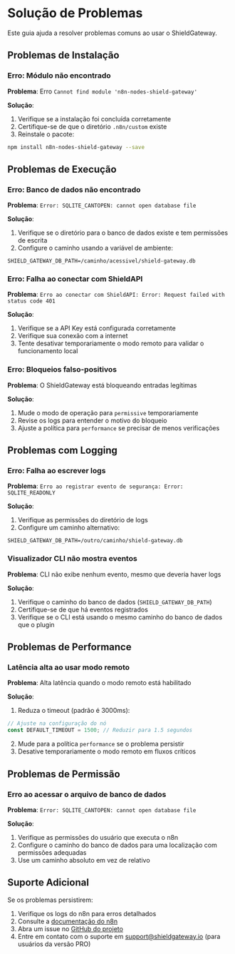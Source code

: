 # Solução de Problemas

Este guia ajuda a resolver problemas comuns ao usar o ShieldGateway.

## Problemas de Instalação

### Erro: Módulo não encontrado

**Problema**: Erro `Cannot find module 'n8n-nodes-shield-gateway'`

**Solução**:
1. Verifique se a instalação foi concluída corretamente
2. Certifique-se de que o diretório `.n8n/custom` existe
3. Reinstale o pacote:
```bash
npm install n8n-nodes-shield-gateway --save
```

## Problemas de Execução

### Erro: Banco de dados não encontrado

**Problema**: `Error: SQLITE_CANTOPEN: cannot open database file`

**Solução**:
1. Verifique se o diretório para o banco de dados existe e tem permissões de escrita
2. Configure o caminho usando a variável de ambiente:
```
SHIELD_GATEWAY_DB_PATH=/caminho/acessivel/shield-gateway.db
```

### Erro: Falha ao conectar com ShieldAPI

**Problema**: `Erro ao conectar com ShieldAPI: Error: Request failed with status code 401`

**Solução**:
1. Verifique se a API Key está configurada corretamente
2. Verifique sua conexão com a internet
3. Tente desativar temporariamente o modo remoto para validar o funcionamento local

### Erro: Bloqueios falso-positivos

**Problema**: O ShieldGateway está bloqueando entradas legítimas

**Solução**:
1. Mude o modo de operação para `permissive` temporariamente
2. Revise os logs para entender o motivo do bloqueio
3. Ajuste a política para `performance` se precisar de menos verificações

## Problemas com Logging

### Erro: Falha ao escrever logs

**Problema**: `Erro ao registrar evento de segurança: Error: SQLITE_READONLY`

**Solução**:
1. Verifique as permissões do diretório de logs
2. Configure um caminho alternativo:
```
SHIELD_GATEWAY_DB_PATH=/outro/caminho/shield-gateway.db
```

### Visualizador CLI não mostra eventos

**Problema**: CLI não exibe nenhum evento, mesmo que deveria haver logs

**Solução**:
1. Verifique o caminho do banco de dados (`SHIELD_GATEWAY_DB_PATH`)
2. Certifique-se de que há eventos registrados
3. Verifique se o CLI está usando o mesmo caminho do banco de dados que o plugin

## Problemas de Performance

### Latência alta ao usar modo remoto

**Problema**: Alta latência quando o modo remoto está habilitado

**Solução**:
1. Reduza o timeout (padrão é 3000ms):
```js
// Ajuste na configuração do nó
const DEFAULT_TIMEOUT = 1500; // Reduzir para 1.5 segundos
```
2. Mude para a política `performance` se o problema persistir
3. Desative temporariamente o modo remoto em fluxos críticos

## Problemas de Permissão

### Erro ao acessar o arquivo de banco de dados

**Problema**: `Error: SQLITE_CANTOPEN: cannot open database file`

**Solução**:
1. Verifique as permissões do usuário que executa o n8n
2. Configure o caminho do banco de dados para uma localização com permissões adequadas
3. Use um caminho absoluto em vez de relativo

## Suporte Adicional

Se os problemas persistirem:

1. Verifique os logs do n8n para erros detalhados
2. Consulte a [documentação do n8n](https://docs.n8n.io/)
3. Abra um issue no [GitHub do projeto](https://github.com/shield-gateway/n8n-nodes-shield-gateway/issues)
4. Entre em contato com o suporte em support@shieldgateway.io (para usuários da versão PRO) 